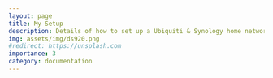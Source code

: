 ```yaml
---
layout: page
title: My Setup
description: Details of how to set up a Ubiquiti & Synology home network.
img: assets/img/ds920.png
#redirect: https://unsplash.com
importance: 3
category: documentation
---
```


